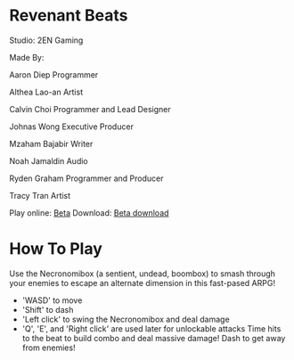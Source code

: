 # Revenant Beats
Studio: 2EN Gaming



Made By:

Aaron Diep       Programmer

Althea Lao-an    Artist

Calvin Choi      Programmer and Lead Designer

Johnas Wong      Executive Producer

Mzaham Bajabir   Writer

Noah Jamaldin    Audio

Ryden Graham     Programmer and Producer

Tracy Tran       Artist



Play online: [Beta](/Beta/index.html)
Download: [Beta download](Beta.zip)

# How To Play
Use the Necronomibox (a sentient, undead, boombox) to smash through your enemies to escape an alternate dimension in this fast-pased ARPG!
- 'WASD' to move
- 'Shift' to dash
- 'Left click' to swing the Necronomibox and deal damage
- 'Q', 'E', and 'Right click' are used later for unlockable attacks 
Time hits to the beat to build combo and deal massive damage!
Dash to get away from enemies!
